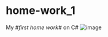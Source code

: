 # home-work_1

My #*first home work*# on C#
![image](https://user-images.githubusercontent.com/128780232/227445111-4756afc3-e801-4366-b012-aa192e1b2c6d.png)
